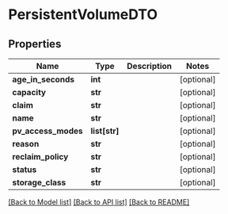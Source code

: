 # PersistentVolumeDTO

## Properties
Name | Type | Description | Notes
------------ | ------------- | ------------- | -------------
**age_in_seconds** | **int** |  | [optional] 
**capacity** | **str** |  | [optional] 
**claim** | **str** |  | [optional] 
**name** | **str** |  | [optional] 
**pv_access_modes** | **list[str]** |  | [optional] 
**reason** | **str** |  | [optional] 
**reclaim_policy** | **str** |  | [optional] 
**status** | **str** |  | [optional] 
**storage_class** | **str** |  | [optional] 

[[Back to Model list]](../README.md#documentation-for-models) [[Back to API list]](../README.md#documentation-for-api-endpoints) [[Back to README]](../README.md)

